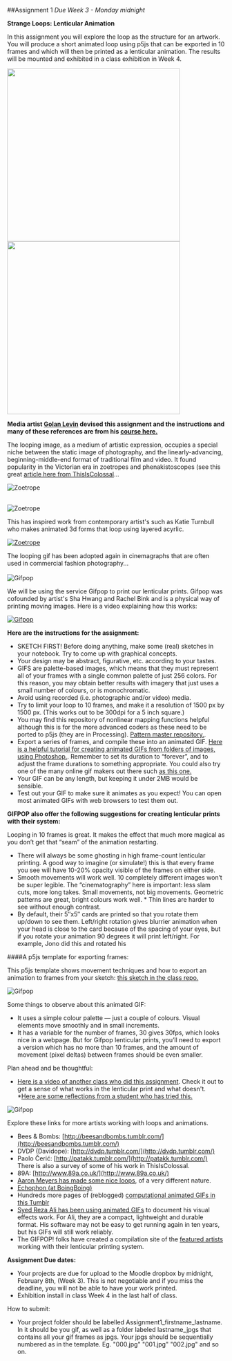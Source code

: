 ##Assignment 1
*Due Week 3 - Monday midnight*  

**Strange Loops: Lenticular Animation**  

In this assignment you will explore the loop as the structure for an artwork. You will produce a short animated loop using p5js that can be exported in 10 frames and which will then be printed as a lenticular animation. The results will be mounted and exhibited in a class exhibition in Week 4.

<img src="../images/gifpop.gif" width="400"><img src="../images/gifpop2.gif" width="400">

**Media artist [Golan Levin](http://www.flong.com/projects/) devised this assignment and the instructions and many of these references are from his [course here.](http://golancourses.net/2014/assignments/project-1/lenticular-animation/)**

The looping image, as a medium of artistic expression, occupies a special niche between the static image of photography, and the linearly-advancing, beginning-middle-end format of traditional film and video. It found popularity in the Victorian era in zoetropes and phenakistoscopes (see this great [article here from ThisIsColossal](http://www.thisiscolossal.com/2013/10/the-first-animated-gifs/)...

![Zoetrope](../images/phenakistoscope-4.gif)  <br/><br/>


![Zoetrope](../images/phenakistoscope-7.gif)

This has inspired work from contemporary artist's such as Katie Turnbull who makes animated 3d forms that loop using layered acyrlic.

<a href="https://vimeo.com/57428119">![Zoetrope](../images/zoetrope.png)  </a>


The looping gif has been adopted again in cinemagraphs that are often used in commercial fashion photography... <br/>  
![Gifpop](../images/cinemagraph.gif)

We will be using the service Gifpop to print our lenticular prints. Gifpop was cofounded by artist's Sha Hwang and Rachel Bink and is a physical way of printing moving images. Here is a video explaining how this works:

<a href="https://vimeo.com/77618304">  ![Gifpop](../images/gifpop-1.png)</a>

**Here are the instructions for the assignment:**</br>

* SKETCH FIRST! Before doing anything, make some (real) sketches in your notebook. Try to come up with graphical concepts.
* Your design may be abstract, figurative, etc. according to your tastes.
* GIFS are palette-based images, which means that they must represent all of your frames with a single common palette of just 256 colors. For this reason, you may obtain better results with imagery that just uses a small number of colours, or is monochromatic.
* Avoid using recorded (i.e. photographic and/or video) media.
* Try to limit your loop to 10 frames, and make it a resolution of 1500 px by 1500 px. (This works out to be 300dpi for a 5 inch square.)
* You may find this repository of nonlinear mapping functions helpful although this is for the more advanced coders as these need to be ported to p5js (they are in Processing). [Pattern master repository.](https://github.com/golanlevin/Pattern_Master).
* Export a series of frames, and compile these into an animated GIF. [Here is a helpful tutorial for creating animated GIFs from folders of images, using Photoshop.](http://www.briandalessandro.com/blog/create-an-animated-gif-in-photoshop-cs5/). Remember to set its duration to “forever”, and to adjust the frame durations to something appropriate. You could also try one of the many online gif makers out there such [as this one.](http://gifmaker.me/)
* Your GIF can be any length, but keeping it under 2MB would be sensible.
* Test out your GIF to make sure it animates as you expect! You can open most animated GIFs with web browsers to test them out.

**GIFPOP also offer the following suggestions for creating lenticular prints with their system:**

Looping in 10 frames is great. It makes the effect that much more magical as you don’t get that “seam” of the animation restarting.

* There will always be some ghosting in high frame-count lenticular printing. A good way to imagine (or simulate!) this is that every frame you see will have 10-20% opacity visible of the frames on either side.
* Smooth movements will work well. 10 completely different images won’t be super legible. The “cinematography” here is important: less slam cuts, more long takes. Small movements, not big movements.
Geometric patterns are great, bright colours work well. * Thin lines are harder to see without enough contrast.
* By default, their 5″x5″ cards are printed so that you rotate them up/down to see them. Left/right rotation gives blurrier animation when your head is close to the card because of the spacing of your eyes, but if you rotate your animation 90 degrees it will print left/right. For example, Jono did this and rotated his

####A p5js template for exporting frames:

This p5js template shows movement techniques and how to export an animation to frames from your sketch: [this sketch in the class repo.](https://github.com/tegacodes/Drawing-Seeing-Moving-with-Code/blob/gh-pages/CodeExamples/Week2/GIFExporter_P5JS/sketch.js)

![Gifpop](../images/anim-demo.gif)

Some things to observe about this animated GIF:

* It uses a simple colour palette — just a couple of colours.
Visual elements move smoothly and in small increments.
* It has a variable for the number of frames, 30 gives 30fps, which looks nice in a webpage. But for Gifpop lenticular prints, you’ll need to export a version which has no more than 10 frames, and the amount of movement (pixel deltas) between frames should be even smaller.

Plan ahead and be thoughtful:

* [Here is a video of another class who did this assignment](https://vimeo.com/123751930). Check it out to get a sense of what works in the lenticular print and what doesn't.
*[Here are some reflections from a student who has tried this.](http://golancourses.net/2015/tlangera/02/09/thomas-langerak-gif/)

![Gifpop](../images/round.gif)

Explore these links for more artists working with loops and animations.  

* Bees & Bombs: [http://beesandbombs.tumblr.com/](http://beesandbombs.tumblr.com/)
* DVDP (Davidope): [http://dvdp.tumblr.com/](http://dvdp.tumblr.com/)
* Paolo Čerić: [http://patakk.tumblr.com/](http://patakk.tumblr.com/)  There is also a survey of some of his work in ThisIsColossal.
* 89A: [http://www.89a.co.uk/](http://www.89a.co.uk/)
* [Aaron Meyers has made some nice loops,](http://teleaaron.tumblr.com/) of a very different nature.
* [Echophon (at BoingBoing)](http://boingboing.net/2015/01/05/the-unmistakable-gifs-of-echop.html)
* Hundreds more pages of (reblogged) [computational animated GIFs in this Tumblr](http://fyprocessing.tumblr.com/)
* [Syed Reza Ali has been using animated GIFs](http://www.syedrezaali.com/#/gifted/) to document his visual effects work. For Ali, they are a compact, lightweight and durable format. His software may not be easy to get running again in ten years, but his GIFs will still work reliably.
* The GIFPOP! folks have created a compilation site of the [featured artists](http://gifpop.io/collections/artists) working with their lenticular printing system.

**Assignment Due dates:**

* Your projects are due for upload to the Moodle dropbox by midnight, February 8th, (Week 3). This is not negotiable and if you miss the deadline, you will not be able to have your work printed.
* Exhibition install in class Week 4 in the last half of class.

How to submit:
* Your project folder should be labelled Assignment1_firstname_lastname. In it should be you gif, as well as a folder labeled lastname_jpgs that contains all your gif frames as jpgs. Your jpgs should be sequentially numbered as in the template. Eg. "000.jpg"  "001.jpg" "002.jpg" and so on.

